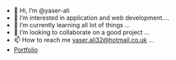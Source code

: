 - 👋 Hi, I’m @yaser-ali
- 👀 I’m interested in application and web development....
- 🌱 I’m currently learning all lot of things ...
- 💞️ I’m looking to collaborate on a good project ...
- 📫 How to reach me yaser.ali32@hotmail.co.uk ...
- [Portfolio](https://yaser-ali.github.io/)

<!---
yaser-ali/yaser-ali is a ✨ special ✨ repository because its `README.md` (this file) appears on your GitHub profile.
You can click the Preview link to take a look at your changes.
--->

